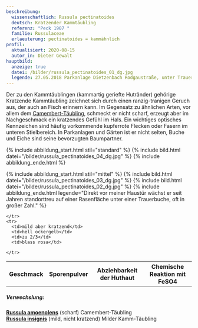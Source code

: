 ```yaml
---
beschreibung:
  wissenschaftlich: Russula pectinatoides
  deutsch: Kratzender Kammtäubling
  referenz: "Peck 1907 "
  familie: Russulaceae
  erlaeuterung: pectinatoides = kammähnlich
profil:
  aktualisiert: 2020-08-15
  autor_in: Dieter Gewalt
hauptbild:
  anzeige: true
  datei: /bilder/russula_pectinatoides_01_dg.jpg
  legende: 27.05.2018 Parkanlage Dietzenbach Rodgaustraße, unter Trauerbuche
---
```

Der zu den Kammtäublingen (kammartig geriefte Hutränder) gehörige Kratzende Kammtäubling zeichnet sich durch einen ranzig-tranigen Geruch aus, der auch an Fisch erinnern kann. Im Gegensatz zu ähnlichen Arten, vor allem dem [Camembert-Täubling](/pilze/russula-amoenolens-camembert-täubling), schmeckt er nicht scharf, erzeugt aber im Nachgeschmack ein kratzendes Gefühl im Hals. Ein wichtiges optisches Kennzeichen sind häufig vorkommende kupferrote Flecken oder Fasern im unteren Stielbereich. In Parkanlagen und Gärten ist er nicht selten, Buche und Eiche sind seine bevorzugten Baumpartner.

{% include abbildung_start.html stil="standard" %}
{% include bild.html datei="/bilder/russula_pectinatoides_04_dg.jpg" %}
{% include abbildung_ende.html %}

{% include abbildung_start.html stil="mittel" %}
{% include bild.html datei="/bilder/russula_pectinatoides_03_dg.jpg" %}
{% include bild.html datei="/bilder/russula_pectinatoides_02_dg.jpg" %}
{% include abbildung_ende.html legende="Direkt vor meiner Haustür wächst er seit Jahren standorttreu auf einer Rasenfläche unter einer Trauerbuche, oft in großer Zahl." %}

<div class="table-responsive">
  <table class="table taeubling">
    <tr>
      <th rowspan="2">Geschmack</th>
      <th rowspan="2">Sporenpulver</th>
      <th rowspan="2">Abziehbarkeit der Huthaut</th>
      <th colspan="3" class="text-center">Chemische Reaktion mit FeSO4</th>
    </tr>
    <tr>
      
      
    </tr>
    <tr>
      <td>mild aber kratzend</td>
      <td>hell ockergelb</td>
      <td>zu 2/3</td>
      <td>blass rosa</td>
       
    </tr>
  </table>
</div>

##### Verwechslung:

**[Russula amoenolens](/pilze/russula-amoenolens-camembert-täubling)** (scharf) Camembert-Täubling  
**[Russula insignis](/pilze/russula-insignis-milder-kammtäubling)** (mild, nicht kratzend) Milder Kamm-Täubling